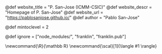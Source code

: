 <!--
Add here global page variables to use throughout your
website.
The website_* must be defined for the RSS to work
-->
@def website_title = "P. San-Jose (ICMM-CSIC)"
@def website_descr = "Homepage of P. San-Jose"
@def website_url   = "https://pablosanjose.github.io/"
@def author = "Pablo San-Jose"

@def mintoclevel = 2

<!--
Add here files or directories that should be ignored by Franklin, otherwise
these files might be copied and, if markdown, processed by Franklin which
you might not want. Indicate directories by ending the name with a `/`.
-->
@def ignore = ["node_modules/", "franklin", "franklin.pub"]

<!--
Add here global latex commands to use throughout your
pages. It can be math commands but does not need to be.
For instance:
* \newcommand{\phrase}{This is a long phrase to copy.}
-->
\newcommand{\R}{\mathbb R}
\newcommand{\scal}[1]{\langle #1 \rangle}
